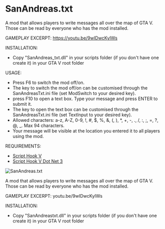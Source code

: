 # SanAndreas.txt
A mod that allows players to write messages all over the map of GTA V. Those can be read by everyone who has the mod installed. 

GAMEPLAY EXCERPT:
https://youtu.be/9wIDwcKyIWs

INSTALLATION:
- Copy "SanAndreas_txt.dll" in your scripts folder (if you don't have one create it) in your GTA V root folder

USAGE:
- Press F6 to switch the mod off/on.
- The key to switch the mod off/on can be customised through the SanAndreasTxt.ini file (set ModSwitch to your desired key).
- press F10 to open a text box. Type your message and press ENTER to submit it. 
- The key to open the text box can be customised through the SanAndreasTxt.ini file (set TextInput to your desired key).
- Allowed characters: a-z, A-Z, 0-9, !, #, $, %, &, (, ), *, +, -, ., /, :, ;, =, ?, @, _. Max 94 characters.
- Your message will be visible at the location you entered it to all players using the mod. 

REQUIREMENTS:
- [Script Hook V](http://www.dev-c.com/gtav/scripthookv/)
- [Script Hook V Dot Net 3](https://github.com/crosire/scripthookvdotnet/releases)

![SanAndreas.txt](screenshots/SanAndreas_txt1.jpg)


A mod that allows players to write messages all over the map of GTA V. Those can be read by everyone who has the mod installed.

GAMEPLAY EXCERPT:
youtu.be/9wIDwcKyIWs

INSTALLATION:
- Copy "SanAndreastxt.dll" in your scripts folder (if you don't have one create it) in your GTA V root folder
